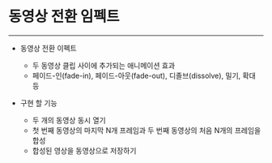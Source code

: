 # 동영상 전환 임펙트

---

* 동영상 전환 이펙트
  * 두 동영상 클립 사이에 추가되는 애니메이션 효과
  * 페이드-인(fade-in), 페이드-아웃(fade-out), 디졸브(dissolve), 밀기, 확대 등

* 구현 할 기능
  * 두 개의 동영상 동시 열기
  * 첫 번째 동영상의 마지막 N개 프레임과 두 번째 동영상의 처음 N개의 프레임을 합성
  * 합성된 영상을 동영상으로 저장하기
